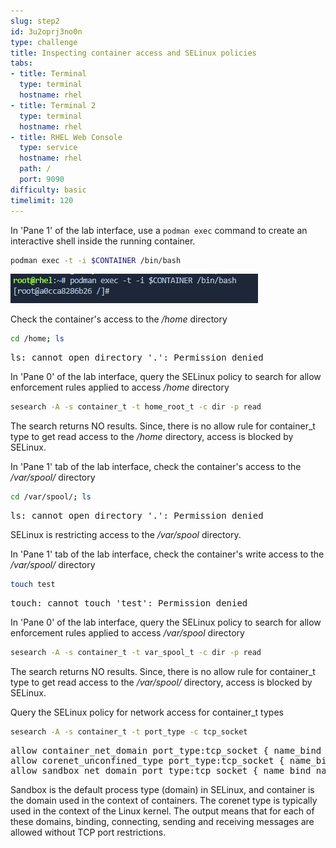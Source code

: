 ```yaml
---
slug: step2
id: 3u2oprj3no0n
type: challenge
title: Inspecting container access and SELinux policies
tabs:
- title: Terminal
  type: terminal
  hostname: rhel
- title: Terminal 2
  type: terminal
  hostname: rhel
- title: RHEL Web Console
  type: service
  hostname: rhel
  path: /
  port: 9090
difficulty: basic
timelimit: 120
---
```

In 'Pane 1' of the lab interface, use a `podman exec` command to create an interactive shell inside the running container.

```bash
podman exec -t -i $CONTAINER /bin/bash
```

![podmanexec](../assets/podmanexec.png)

Check the container's access to the */home* directory

```bash
cd /home; ls
```

<pre class="file">
ls: cannot open directory '.': Permission denied
</pre>

In 'Pane 0' of the lab interface, query the SELinux policy to search for allow enforcement rules applied to access */home* directory

```bash
sesearch -A -s container_t -t home_root_t -c dir -p read
```

The search returns NO results. Since, there is no allow rule for container_t type to get read access to the */home* directory, access
is blocked by SELinux.

In 'Pane 1' tab of the lab interface, check the container's access to the */var/spool/* directory

```bash
cd /var/spool/; ls
```

<pre class="file">
ls: cannot open directory '.': Permission denied
</pre>

SELinux is restricting access to the */var/spool* directory.

In 'Pane 1' tab of the lab interface, check the container's write access to the */var/spool/* directory

```bash
touch test
```

<pre class="file">
touch: cannot touch 'test': Permission denied
</pre>

In 'Pane 0' of the lab interface, query the SELinux policy to search for allow enforcement rules applied to access */var/spool* directory

```bash
sesearch -A -s container_t -t var_spool_t -c dir -p read
```

The search returns NO results. Since, there is no allow rule for container_t type to get read access to the */var/spool/* directory, access
is blocked by SELinux.

Query the SELinux policy for network access for container_t types

```bash
sesearch -A -s container_t -t port_type -c tcp_socket
```

<pre class="file">
allow container_net_domain port_type:tcp_socket { name_bind name_connect recv_msg send_msg };
allow corenet_unconfined_type port_type:tcp_socket { name_bind name_connect recv_msg send_msg };
allow sandbox_net_domain port_type:tcp_socket { name_bind name_connect recv_msg send_msg };
</pre>

Sandbox is the default process type (domain) in SELinux, and container is the domain used in the context of containers. The corenet type
is typically used in the context of the Linux kernel. The output means that for each of these domains, binding, connecting, sending and receiving
messages are allowed without TCP port restrictions.
